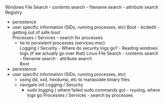 Windows
	File Search
    - contents search
    - filename search
    - attribute search
	Registry
   - persistence
   - user specific information (SIDs, running processes, etc)
	Boot
    - bcdedit
    - getting out of safe boot	
 Processes / Services
    - search for processes
     - tie to persistent processes (services.msc)	
 Logging / Security
    - Where do security logs go?
    - Reading windows logs (if we actually go over that)
Linux
	File Search
    - contents search
    - filename search
    - attribute search   
	Boot
   - persistence
   - user specific information (SIDs, running processes, etc)
	 - using dd, xxd, hexdump, etc to manipulate binary files
	 - navigate init
	Logging / Security
		- sudo logging ( where failed sudo commands go)
    - rsyslog, where logs go
	Processes / Services
    - search by processes
